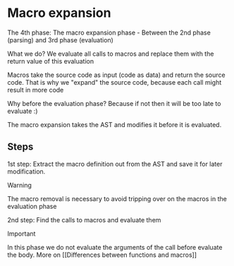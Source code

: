 # Macro expansion

The 4th phase: The macro expansion phase - Between the 2nd phase (parsing) and 3rd phase (evaluation)

What we do? We evaluate all calls to macros and replace them with the return value of this evaluation

Macros take the source code as input (code as data) and return the source code. That is why we "expand" the source code, because each call might result in more code

Why before the evaluation phase? Because if not then it will be too late to evaluate :)

The macro expansion takes the AST and modifies it before it is evaluated.

## Steps

1st step: Extract the macro definition out from the AST and save it for later modification.

> [!WARNING]
> The macro removal is necessary to avoid tripping over on the macros in the evaluation phase

2nd step: Find the calls to macros and evaluate them

> [!IMPORTANT]
> In this phase we do not evaluate the arguments of the call before evaluate the body. More on [[Differences between functions and macros]]
